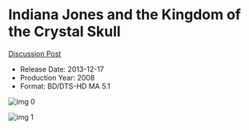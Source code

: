 # Indiana Jones and the Kingdom of the Crystal Skull

[Discussion Post](https://www.avsforum.com/threads/bass-eq-for-filtered-movies.2995212/post-57015002)

* Release Date: 2013-12-17
* Production Year: 2008
* Format: BD/DTS-HD MA 5.1

![img 0](https://i.imgur.com/M6MP2cA.jpg)

![img 1](https://i.imgur.com/SlBm9GJ.jpg)

